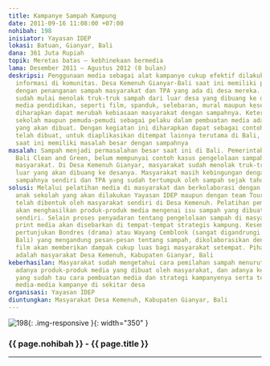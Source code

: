```yaml
---
title: Kampanye Sampah Kampung
date: 2011-09-16 11:08:00 +07:00
nohibah: 198
inisiator: Yayasan IDEP
lokasi: Batuan, Gianyar, Bali
dana: 361 Juta Rupiah
topik: Meretas batas – kebhinekaan bermedia
lama: Desember 2011 – Agustus 2012 (8 bulan)
deskripsi: Penggunaan media sebagai alat kampanye cukup efektif dilakukan dalam penyampaian
  informasi di komunitas. Desa Kemenuh Gianyar-Bali saat ini memiliki permasalahan
  dengan penanganan sampah masyarakat dan TPA yang ada di desa mereka. Masyarakat
  sudah mulai menolak truk-truk sampah dari luar desa yang dibuang ke desanya. Melalui
  media pendidikan, seperti film, spanduk, selebaran, mural maupun kesenian lokal
  diharapkan dapat merubah kebiasaan masyarakat dengan sampahnya. Keterlibatan anak
  sekolah maupun pemuda-pemudi sebagai pelaku dalam pembuatan media adalah strategi
  yang akan dibuat. Dengan kegiatan ini diharapkan dapat sebagai contoh media yang
  telah dibuat, untuk diaplikasikan ditempat lainnya terutama di Bali, melihat Bali
  saat ini memiliki masalah besar dengan sampahnya
masalah: Sampah menjadi permasalahan besar saat ini di Bali. Pemerintah melalui program
  Bali Clean and Green, belum mempunyai contoh kasus pengelolaan sampah yang dilakukan
  masyarakat. Di Desa Kemenuh Gianyar, masyarakat sudah menolak truk-truk sampah dari
  luar yang akan dibuang ke desanya. Masyarakat masih kebingungan dengan pengelolaan
  sampahnya sendiri dan TPA yang sudah tertumpuk oleh sampah sejak tahun 1998
solusi: Melalui pelatihan media di masyarakat dan berkolaborasi dengan kegiatan pendampingan
  anak sekolah yang akan dilakukan Yayasan IDEP maupun dengan team Tourism Board yang
  telah dibentuk oleh masyarakat sendiri di Desa Kemenuh. Pelatihan pembuatan media
  akan menghasilkan produk-produk media mengenai isu sampah yang dibuat oleh masyarakat
  sendiri. Selain proses penyadaran tentang pengelolaan sampah di masyarakat, produk-produk
  print media akan disebarkan di tempat-tempat strategis kampung. Kesenian lokal melalui
  pertunjukan Bondres (drama) atau Wayang Cemblonk (sangat digandrungi masyarakat
  Bali) yang mengandung pesan-pesan tentang sampah, dikolaborasikan dengan pemutaran
  film akan memberikan dampak cukup luas bagi masyarakat setempat. Pihak yang diuntungkan
  adalah masyarakat Desa Kemenuh, Kabupaten Gianyar, Bali
keberhasilan: Masyarakat sudah mengetahui cara pemilahan sampah menurut jenisnya,
  adanya produk-produk media yang dibuat oleh masyarakat, dan adanya kelompok masyarakat
  yang sudah tau cara pembuatan media dan strategi kampanyenya serta terpajangnya
  media-media kampanye di sekitar desa
organisasi: Yayasan IDEP
diuntungkan: Masyarakat Desa Kemenuh, Kabupaten Gianyar, Bali
---
```


![198](/static/img/hibahcmb/198.png){: .img-responsive }{: width="350" }

### {{ page.nohibah }} - {{ page.title }}

---
